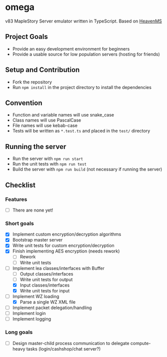 # omega
v83 MapleStory Server emulator written in TypeScript. Based on [HeavenMS](https://github.com/ronancpl/HeavenMS)

## Project Goals
* Provide an easy development environment for beginners
* Provide a usable source for low population servers (hosting for friends)

## Setup and Contribution
* Fork the repository
* Run `npm install` in the project directory to install the dependencies

## Convention
* Function and variable names will use snake_case
* Class names will use PascalCase
* File names will use kebab-case
* Tests will be written as `*.test.ts` and placed in the `test/` directory

## Running the server
* Run the server with `npm run start`
* Run the unit tests with `npm run test`
* Build the server with `npm run build` (not necessary if running the server)

## Checklist

### Features
* [ ] There are none yet!

### Short goals
* [x] Implement custom encryption/decryption algorithms
* [x] Bootstrap master server
* [x] Write unit tests for custom encryption/decryption
* [x] Finish implementing AES encryption (needs rework)
    * [ ] Rework
    * [ ] Write unit tests
* [ ] Implement lea classes/interfaces with Buffer
    * [ ] Output classes/interfaces
    * [ ] Write unit tests for output
    * [x] Input classes/interfaces
    * [x] Write unit tests for input
* [ ] Implement WZ loading
    * [x] Parse a single WZ XML file
* [ ] Implement packet delegation/handling
* [ ] Implement login
* [ ] Implement logging

### Long goals
* [ ] Design master-child process communication to delegate compute-heavy tasks (login/cashshop/chat server?)
